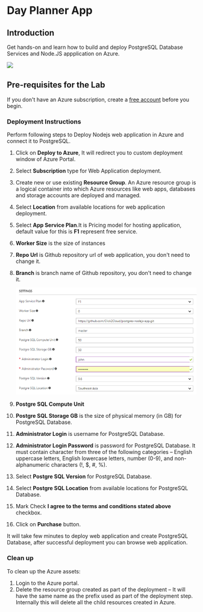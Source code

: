 # Day Planner App

## Introduction
Get hands-on and learn how to build and deploy PostgreSQL Database Services and Node.JS appplication on Azure.

<a href="https://portal.azure.com/#create/Microsoft.Template/uri/https%3A%2F%2Fraw.githubusercontent.com%2FClick2Cloud%2Fpostgres-nodejs-app%2Fmaster%2Fazuredeploy.json" target="_blank">
    <img src="http://azuredeploy.net/deploybutton.png"/>
</a>

## Pre-requisites for the Lab
If you don't have an Azure subscription, create a [free account](https://azure.microsoft.com/en-us/free/?WT.mc_id=A261C142F) before you begin.

### Deployment Instructions
Perform following steps to Deploy Nodejs web application in Azure and connect it to PostgreSQL.

1. Click on __Deploy to Azure__, It will redirect you to custom deployment window of Azure Portal.
2. Select __Subscription__ type for Web Application deployment.
3. Create new or use existing __Resource Group__. An Azure resource group is a logical container into which Azure resources like web apps, databases and storage accounts are deployed and managed.
4. Select __Location__ from available locations for web application deployment.
5. Select __App Service Plan__.It is Pricing model for hosting application, default value for this is __F1__ represent free service.
6. __Worker Size__ is the size of instances
7. __Repo Url__ is Github repository url of web application, you don't need to change it.
8. __Branch__ is branch name of Github repository, you don't need to change it.

    <img src="https://github.com/Click2Cloud/postgres-nodejs-app/blob/master/public/stylesheets/azure_deploy.png"/>

9. __Postgre SQL Compute Unit__
10. __Postgre SQL Storage GB__ is the size of physical memory (in GB) for PostgreSQL Database.
11. __Administrator Login__ is username for PostgreSQL Database.
12. __Administrator Login Password__ is password for PostgreSQL Database. It must contain character from three of the following categories – English uppercase letters, English lowercase letters, number (0-9), and non-alphanumeric characters (!, $, #, %).
13. Select __Postgre SQL Version__ for PostgreSQL Database.
14. Select __Postgre SQL Location__ from available locations for PostgreSQL Database.
15. Mark Check __I agree to the terms and conditions stated above__ checkbox. 
16. Click on __Purchase__ button.

It will take few minutes to deploy web application and create PostgreSQL Database, after successful deployment you can browse web application.


### Clean up

To clean up the Azure assets:

1. Login to the Azure portal.
2. Delete the resource group created as part of the deployment – It will have the same name as the prefix used as part of the deployment step. Internally this will delete all the child resources created in Azure.
